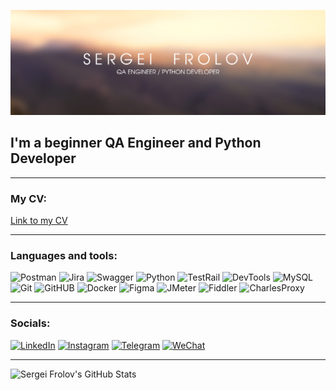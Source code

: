 ![Header](https://github.com/yossi90/yossi90/blob/main/assets/header.png)

## I'm a beginner QA Engineer and Python Developer

---
### My CV:

[Link to my CV](https://drive.google.com/file/d/1os6lBW49Pt-BgEblWOxmZWbp-aaXXRYz/view?usp=sharing)

---
### Languages and tools:


![Postman](https://img.shields.io/badge/-Postman-E4E2E2?style=for-the-badge&logo=postman&logoColor=FF6C37)
![Jira](https://img.shields.io/badge/-Jira-E4E2E2?style=for-the-badge&logo=jira&logoColor=2684FF)
![Swagger](https://img.shields.io/badge/-SWAGGER-E4E2E2?style=for-the-badge&logo=swagger&logoColor=85EA2D)
![Python](https://img.shields.io/badge/-Python-E4E2E2?style=for-the-badge&logo=python&logoColor=336D9D)
![TestRail](https://img.shields.io/badge/-TestRail-E4E2E2?style=for-the-badge&logo=testrail&logoColor=63BE78)
![DevTools](https://img.shields.io/badge/-DevTools-E4E2E2?style=for-the-badge&logo=googlechrome&logoColor=4180F0)
![MySQL](https://img.shields.io/badge/-MySQL-E4E2E2?style=for-the-badge&logo=mysql&logoColor=00758F)
![Git](https://img.shields.io/badge/-Git-E4E2E2?style=for-the-badge&logo=git&logoColor=F54D27)
![GitHUB](https://img.shields.io/badge/-GitHUB-E4E2E2?style=for-the-badge&logo=github&logoColor=1F2328)
![Docker](https://img.shields.io/badge/-Docker-E4E2E2?style=for-the-badge&logo=docker&logoColor=086DD7)
![Figma](https://img.shields.io/badge/-Figma-E4E2E2?style=for-the-badge&logo=figma&logoColor=A259FF)
![JMeter](https://img.shields.io/badge/-JMeter-E4E2E2?style=for-the-badge&logo=apachejmeter&logoColor=D22128)
![Fiddler](https://img.shields.io/badge/-Fiddler-E4E2E2?style=for-the-badge&logo=fiddler&logoColor=FF6C37)
![CharlesProxy](https://img.shields.io/badge/-Charles_Proxy-E4E2E2?style=for-the-badge&logo=charlesproxy&logoColor=FF6C37)

---
### Socials:
[![LinkedIn](https://img.shields.io/badge/-LinkedIn-E4E2E2?style=for-the-badge&logo=linkedin&logoColor=007BB6)](https://www.linkedin.com/in/sergei-frolov-qa)
[![Instagram](https://img.shields.io/badge/-Instagram-E4E2E2?style=for-the-badge&logo=instagram&logoColor=FB15AC)](https://www.instagram.com/sergei_phrolov)
[![Telegram](https://img.shields.io/badge/-Telegram-E4E2E2?style=for-the-badge&logo=telegram&logoColor=2481CC)](https://t.me/jumpse)
[![WeChat](https://img.shields.io/badge/-Wechat-E4E2E2?style=for-the-badge&logo=wechat&logoColor=19D56C)](https://t.me/jumpse)

---

![Sergei Frolov's GitHub Stats](https://github-readme-stats.vercel.app/api?username=yossi90&show_icons=true)